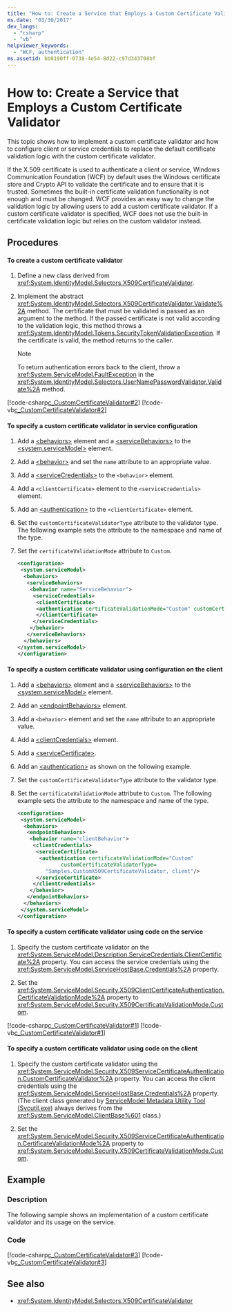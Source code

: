 ```yaml
---
title: "How to: Create a Service that Employs a Custom Certificate Validator"
ms.date: "03/30/2017"
dev_langs: 
  - "csharp"
  - "vb"
helpviewer_keywords: 
  - "WCF, authentication"
ms.assetid: bb0190ff-0738-4e54-8d22-c97d343708bf
---
```

# How to: Create a Service that Employs a Custom Certificate Validator
This topic shows how to implement a custom certificate validator and how to configure client or service credentials to replace the default certificate validation logic with the custom certificate validator.  
  
 If the X.509 certificate is used to authenticate a client or service, Windows Communication Foundation (WCF) by default uses the Windows certificate store and Crypto API to validate the certificate and to ensure that it is trusted. Sometimes the built-in certificate validation functionality is not enough and must be changed. WCF provides an easy way to change the validation logic by allowing users to add a custom certificate validator. If a custom certificate validator is specified, WCF does not use the built-in certificate validation logic but relies on the custom validator instead.  
  
## Procedures  
  
#### To create a custom certificate validator  
  
1. Define a new class derived from <xref:System.IdentityModel.Selectors.X509CertificateValidator>.  
  
2. Implement the abstract <xref:System.IdentityModel.Selectors.X509CertificateValidator.Validate%2A> method. The certificate that must be validated is passed as an argument to the method. If the passed certificate is not valid according to the validation logic, this method throws a <xref:System.IdentityModel.Tokens.SecurityTokenValidationException>. If the certificate is valid, the method returns to the caller.  
  
    > [!NOTE]
    >  To return authentication errors back to the client, throw a <xref:System.ServiceModel.FaultException> in the <xref:System.IdentityModel.Selectors.UserNamePasswordValidator.Validate%2A> method.  
  
 [!code-csharp[c_CustomCertificateValidator#2](../../../../samples/snippets/csharp/VS_Snippets_CFX/c_customcertificatevalidator/cs/source.cs#2)]
 [!code-vb[c_CustomCertificateValidator#2](../../../../samples/snippets/visualbasic/VS_Snippets_CFX/c_customcertificatevalidator/vb/source.vb#2)]  
  
#### To specify a custom certificate validator in service configuration  
  
1. Add a [\<behaviors>](../../../../docs/framework/configure-apps/file-schema/wcf/behaviors.md) element and a [\<serviceBehaviors>](../../../../docs/framework/configure-apps/file-schema/wcf/servicebehaviors.md) to the [\<system.serviceModel>](../../../../docs/framework/configure-apps/file-schema/wcf/system-servicemodel.md) element.  
  
2. Add a [\<behavior>](../../../../docs/framework/configure-apps/file-schema/wcf/behavior-of-endpointbehaviors.md) and set the `name` attribute to an appropriate value.  
  
3. Add a [\<serviceCredentials>](../../../../docs/framework/configure-apps/file-schema/wcf/servicecredentials.md) to the `<behavior>` element.  
  
4. Add a `<clientCertificate>` element to the `<serviceCredentials>` element.  
  
5. Add an [\<authentication>](../../../../docs/framework/configure-apps/file-schema/wcf/authentication-of-clientcertificate-element.md) to the `<clientCertificate>` element.  
  
6. Set the `customCertificateValidatorType` attribute to the validator type. The following example sets the attribute to the namespace and name of the type.  
  
7. Set the `certificateValidationMode` attribute to `Custom`.  
  
    ```xml  
    <configuration>  
     <system.serviceModel>  
      <behaviors>  
       <serviceBehaviors>  
        <behavior name="ServiceBehavior">  
         <serviceCredentials>  
          <clientCertificate>  
          <authentication certificateValidationMode="Custom" customCertificateValidatorType="Samples.MyValidator, service" />  
          </clientCertificate>  
         </serviceCredentials>  
        </behavior>  
       </serviceBehaviors>  
      </behaviors>  
    </system.serviceModel>  
    </configuration>  
    ```  
  
#### To specify a custom certificate validator using configuration on the client  
  
1. Add a [\<behaviors>](../../../../docs/framework/configure-apps/file-schema/wcf/behaviors.md) element and a [\<serviceBehaviors>](../../../../docs/framework/configure-apps/file-schema/wcf/servicebehaviors.md) to the [\<system.serviceModel>](../../../../docs/framework/configure-apps/file-schema/wcf/system-servicemodel.md) element.  
  
2. Add an [\<endpointBehaviors>](../../../../docs/framework/configure-apps/file-schema/wcf/endpointbehaviors.md) element.  
  
3. Add a `<behavior>` element and set the `name` attribute to an appropriate value.  
  
4. Add a [\<clientCredentials>](../../../../docs/framework/configure-apps/file-schema/wcf/clientcredentials.md) element.  
  
5. Add a [\<serviceCertificate>](../../../../docs/framework/configure-apps/file-schema/wcf/servicecertificate-of-clientcredentials-element.md).  
  
6. Add an [\<authentication>](../../../../docs/framework/configure-apps/file-schema/wcf/authentication-of-servicecertificate-element.md) as shown on the following example.  
  
7. Set the `customCertificateValidatorType` attribute to the validator type.  
  
8. Set the `certificateValidationMode` attribute to `Custom`. The following example sets the attribute to the namespace and name of the type.  
  
    ```xml  
    <configuration>  
     <system.serviceModel>  
      <behaviors>  
       <endpointBehaviors>  
        <behavior name="clientBehavior">  
         <clientCredentials>  
          <serviceCertificate>  
           <authentication certificateValidationMode="Custom"   
                  customCertificateValidatorType=  
             "Samples.CustomX509CertificateValidator, client"/>  
          </serviceCertificate>  
         </clientCredentials>  
        </behavior>  
       </endpointBehaviors>  
      </behaviors>  
     </system.serviceModel>  
    </configuration>  
    ```  
  
#### To specify a custom certificate validator using code on the service  
  
1. Specify the custom certificate validator on the <xref:System.ServiceModel.Description.ServiceCredentials.ClientCertificate%2A> property. You can access the service credentials using the <xref:System.ServiceModel.ServiceHostBase.Credentials%2A> property.  
  
2. Set the <xref:System.ServiceModel.Security.X509ClientCertificateAuthentication.CertificateValidationMode%2A> property to <xref:System.ServiceModel.Security.X509CertificateValidationMode.Custom>.  
  
 [!code-csharp[c_CustomCertificateValidator#1](../../../../samples/snippets/csharp/VS_Snippets_CFX/c_customcertificatevalidator/cs/source.cs#1)]
 [!code-vb[c_CustomCertificateValidator#1](../../../../samples/snippets/visualbasic/VS_Snippets_CFX/c_customcertificatevalidator/vb/source.vb#1)]  
  
#### To specify a custom certificate validator using code on the client  
  
1. Specify the custom certificate validator using the <xref:System.ServiceModel.Security.X509ServiceCertificateAuthentication.CustomCertificateValidator%2A> property. You can access the client credentials using the <xref:System.ServiceModel.ServiceHostBase.Credentials%2A> property. (The client class generated by [ServiceModel Metadata Utility Tool (Svcutil.exe)](../../../../docs/framework/wcf/servicemodel-metadata-utility-tool-svcutil-exe.md) always derives from the <xref:System.ServiceModel.ClientBase%601> class.)  
  
2. Set the <xref:System.ServiceModel.Security.X509ServiceCertificateAuthentication.CertificateValidationMode%2A> property to <xref:System.ServiceModel.Security.X509CertificateValidationMode.Custom>.  
  
## Example  
  
### Description  
 The following sample shows an implementation of a custom certificate validator and its usage on the service.  
  
### Code  
 [!code-csharp[c_CustomCertificateValidator#3](../../../../samples/snippets/csharp/VS_Snippets_CFX/c_customcertificatevalidator/cs/source.cs#3)]
 [!code-vb[c_CustomCertificateValidator#3](../../../../samples/snippets/visualbasic/VS_Snippets_CFX/c_customcertificatevalidator/vb/source.vb#3)]  
  
## See also

- <xref:System.IdentityModel.Selectors.X509CertificateValidator>
